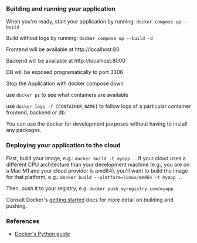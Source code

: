 ### Building and running your application

When you're ready, start your application by running:
`docker compose up --build`

Build without logs by running:
`docker compose up --build -d`

Frontend will be available at http://localhost:80

Backend will be available at http://localhost:8000

DB will be exposed programatically to port 3306

Stop the Application with docker compose down

use `docker ps` to see what containers are available

use `docker logs -f [CONTAINER_NAME]` to follow logs of a particular container frontend, backend or db.

You can use the docker for development purposes without having to install any packages.

### Deploying your application to the cloud

First, build your image, e.g.: `docker build -t myapp .`.
If your cloud uses a different CPU architecture than your development
machine (e.g., you are on a Mac M1 and your cloud provider is amd64),
you'll want to build the image for that platform, e.g.:
`docker build --platform=linux/amd64 -t myapp .`.

Then, push it to your registry, e.g. `docker push myregistry.com/myapp`.

Consult Docker's [getting started](https://docs.docker.com/go/get-started-sharing/)
docs for more detail on building and pushing.

### References

- [Docker's Python guide](https://docs.docker.com/language/python/)
